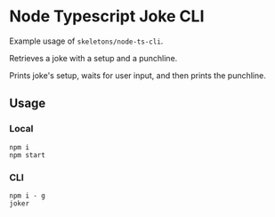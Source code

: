 # Node Typescript Joke CLI
Example usage of `skeletons/node-ts-cli`.

Retrieves a joke with a setup and a punchline. 

Prints joke's setup, waits for user input, and then prints the punchline.

## Usage
### Local
```
npm i
npm start
```

### CLI
```
npm i - g
joker
```
